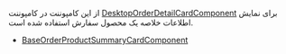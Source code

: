 <div class="dp-doc-container"">

<div class="dp-doc-tags">

<div class="desktop-version"></div>

</div>

<div class="dp-doc-body">

از این کامپوننت در کامپوننت
 [DesktopOrderDetailCardComponent](DesktopOrderDetailCardComponent.html#readme)
برای نمایش اطلاعات خلاصه یک محصول سفارش استفاده شده است.

</div>

<div class="dp-doc-links">

<div class="parent"></div>

+ [BaseOrderProductSummaryCardComponent](BaseOrderProductSummaryCardComponent.html#readme)


</div>


</div> 


